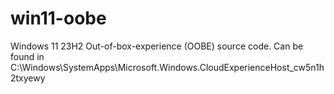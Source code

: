 # win11-oobe
Windows 11 23H2 Out-of-box-experience (OOBE) source code.
Can be found in C:\Windows\SystemApps\Microsoft.Windows.CloudExperienceHost_cw5n1h2txyewy
